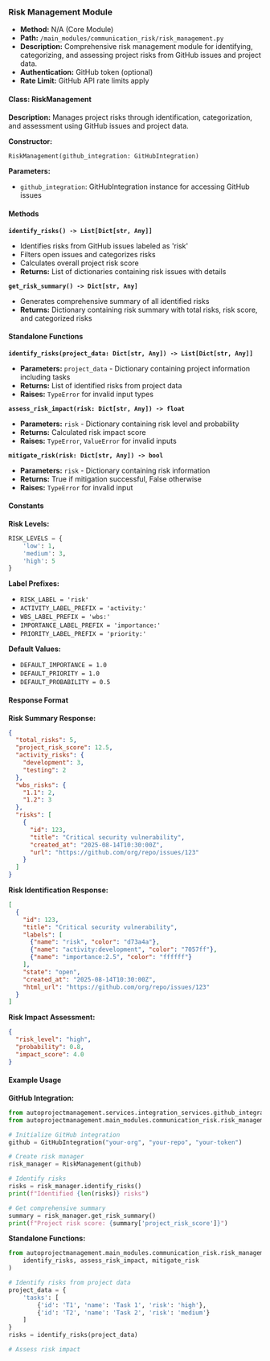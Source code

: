 ### Risk Management Module

- **Method:** N/A (Core Module)
- **Path:** `/main_modules/communication_risk/risk_management.py`
- **Description:** Comprehensive risk management module for identifying, categorizing, and assessing project risks from GitHub issues and project data.
- **Authentication:** GitHub token (optional)
- **Rate Limit:** GitHub API rate limits apply

#### Class: RiskManagement

**Description:** Manages project risks through identification, categorization, and assessment using GitHub issues and project data.

**Constructor:**
```python
RiskManagement(github_integration: GitHubIntegration)
```

**Parameters:**
- `github_integration`: GitHubIntegration instance for accessing GitHub issues

#### Methods

**`identify_risks() -> List[Dict[str, Any]]`**
- Identifies risks from GitHub issues labeled as 'risk'
- Filters open issues and categorizes risks
- Calculates overall project risk score
- **Returns:** List of dictionaries containing risk issues with details

**`get_risk_summary() -> Dict[str, Any]`**
- Generates comprehensive summary of all identified risks
- **Returns:** Dictionary containing risk summary with total risks, risk score, and categorized risks

#### Standalone Functions

**`identify_risks(project_data: Dict[str, Any]) -> List[Dict[str, Any]]`**
- **Parameters:** `project_data` - Dictionary containing project information including tasks
- **Returns:** List of identified risks from project data
- **Raises:** `TypeError` for invalid input types

**`assess_risk_impact(risk: Dict[str, Any]) -> float`**
- **Parameters:** `risk` - Dictionary containing risk level and probability
- **Returns:** Calculated risk impact score
- **Raises:** `TypeError`, `ValueError` for invalid inputs

**`mitigate_risk(risk: Dict[str, Any]) -> bool`**
- **Parameters:** `risk` - Dictionary containing risk information
- **Returns:** True if mitigation successful, False otherwise
- **Raises:** `TypeError` for invalid input

#### Constants

**Risk Levels:**
```python
RISK_LEVELS = {
    'low': 1,
    'medium': 3,
    'high': 5
}
```

**Label Prefixes:**
- `RISK_LABEL = 'risk'`
- `ACTIVITY_LABEL_PREFIX = 'activity:'`
- `WBS_LABEL_PREFIX = 'wbs:'`
- `IMPORTANCE_LABEL_PREFIX = 'importance:'`
- `PRIORITY_LABEL_PREFIX = 'priority:'`

**Default Values:**
- `DEFAULT_IMPORTANCE = 1.0`
- `DEFAULT_PRIORITY = 1.0`
- `DEFAULT_PROBABILITY = 0.5`

#### Response Format

**Risk Summary Response:**
```json
{
  "total_risks": 5,
  "project_risk_score": 12.5,
  "activity_risks": {
    "development": 3,
    "testing": 2
  },
  "wbs_risks": {
    "1.1": 2,
    "1.2": 3
  },
  "risks": [
    {
      "id": 123,
      "title": "Critical security vulnerability",
      "created_at": "2025-08-14T10:30:00Z",
      "url": "https://github.com/org/repo/issues/123"
    }
  ]
}
```

**Risk Identification Response:**
```json
[
  {
    "id": 123,
    "title": "Critical security vulnerability",
    "labels": [
      {"name": "risk", "color": "d73a4a"},
      {"name": "activity:development", "color": "7057ff"},
      {"name": "importance:2.5", "color": "ffffff"}
    ],
    "state": "open",
    "created_at": "2025-08-14T10:30:00Z",
    "html_url": "https://github.com/org/repo/issues/123"
  }
]
```

**Risk Impact Assessment:**
```json
{
  "risk_level": "high",
  "probability": 0.8,
  "impact_score": 4.0
}
```

#### Example Usage

**GitHub Integration:**
```python
from autoprojectmanagement.services.integration_services.github_integration import GitHubIntegration
from autoprojectmanagement.main_modules.communication_risk.risk_management import RiskManagement

# Initialize GitHub integration
github = GitHubIntegration("your-org", "your-repo", "your-token")

# Create risk manager
risk_manager = RiskManagement(github)

# Identify risks
risks = risk_manager.identify_risks()
print(f"Identified {len(risks)} risks")

# Get comprehensive summary
summary = risk_manager.get_risk_summary()
print(f"Project risk score: {summary['project_risk_score']}")
```

**Standalone Functions:**
```python
from autoprojectmanagement.main_modules.communication_risk.risk_management import (
    identify_risks, assess_risk_impact, mitigate_risk
)

# Identify risks from project data
project_data = {
    'tasks': [
        {'id': 'T1', 'name': 'Task 1', 'risk': 'high'},
        {'id': 'T2', 'name': 'Task 2', 'risk': 'medium'}
    ]
}
risks = identify_risks(project_data)

# Assess risk impact
